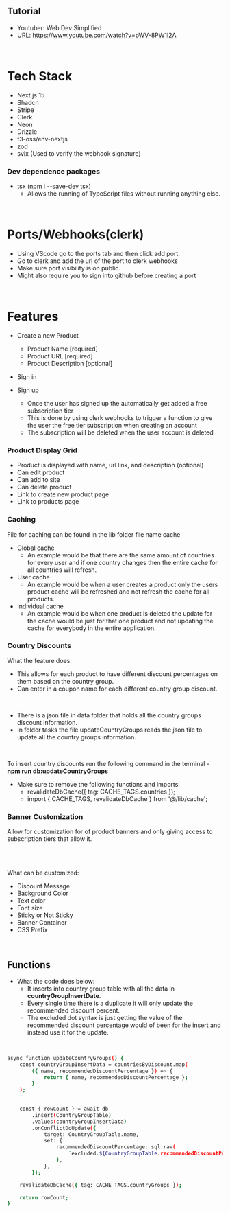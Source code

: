 ## Tutorial
- Youtuber: Web Dev Simplified
- URL: https://www.youtube.com/watch?v=pWV-8PW1l2A

<br>

# Tech Stack

- Next.js 15
- Shadcn
- Stripe
- Clerk
- Neon
- Drizzle
- t3-oss/env-nextjs
- zod
- svix (Used to verify the webhook signature)

### Dev dependence packages

- tsx (npm i --save-dev tsx)
	- Allows the running of TypeScript files without running anything else.

<br>

# Ports/Webhooks(clerk)

- Using VScode go to the ports tab and then click add port.
- Go to clerk and add the url of the port to clerk webhooks
- Make sure port visibility is on public.
- Might also require you to sign into github before creating a port

<br>

# Features

- Create a new Product
    - Product Name [required]
    - Product URL [required]
    - Product Description [optional]

- Sign in
- Sign up
    - Once the user has signed up the automatically get added a free subscription tier
    - This is done by using clerk webhooks to trigger a function to give the user the free tier subscription when creating an account
    - The subscription will be deleted when the user account is deleted

### Product Display Grid

- Product is displayed with name, url link, and description (optional)
- Can edit product
- Can add to site
- Can delete product
- Link to create new product page
- Link to products page

### Caching 

File for caching can be found in the lib folder file name cache

- Global cache
    - An example would be that there are the same amount of countries for every user and if one country changes then the entire cache for all countries will refresh.
- User cache
    - An example would be when a user creates a product only the users product cache will be refreshed and not refresh the cache for all products.
- Individual cache
    - An example would be when one product is deleted the update for the cache would be just for that one product and not updating the cache for everybody in the entire application.

### Country Discounts

What the feature does:

- This allows for each product to have different discount percentages on them based on the country group. 
- Can enter in a coupon name for each different country group discount.

<br>

- There is a json file in data folder that holds all the country groups discount information. 
- In folder tasks the file updateCountryGroups reads the json file to update all the country groups information.

<br>

To insert country discounts run the following command in the terminal - **npm run db:updateCountryGroups**

- Make sure to remove the following functions and imports:
	- revalidateDbCache({ tag: CACHE_TAGS.countries });
	- import { CACHE_TAGS, revalidateDbCache } from '@/lib/cache';


### Banner Customization

Allow for customization for of product banners and only giving access to subscription tiers that allow it.

<br>
<br>

What can be customized:
- Discount Message
- Background Color
- Text color
- Font size
- Sticky or Not Sticky
- Banner Container
- CSS Prefix

<br>

## Functions

- What the code does below:
    - It inserts into country group table with all the data in **countryGroupInsertDate**.
    - Every single time there is a duplicate it will only update the recommended discount percent.
    - The excluded dot syntax is just getting the value of the recommended discount percentage would of been for the insert and instead use it for the update.

<br>

```bash
async function updateCountryGroups() {
	const countryGroupInsertData = countriesByDiscount.map(
		({ name, recommendedDiscountPercentage }) => {
			return { name, recommendedDiscountPercentage };
		}
	);

	
	const { rowCount } = await db
		.insert(CountryGroupTable)
		.values(countryGroupInsertData)
		.onConflictDoUpdate({
			target: CountryGroupTable.name,
			set: {
				recommendedDiscountPercentage: sql.raw(
					`excluded.${CountryGroupTable.recommendedDiscountPercentage.name}`
				),
			},
		});

	revalidateDbCache({ tag: CACHE_TAGS.countryGroups });

	return rowCount;
}
```